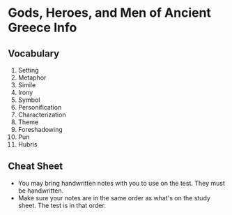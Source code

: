 # Gods, Heroes, and Men of Ancient Greece Info

## Vocabulary

1. Setting
2. Metaphor
3. Simile
4. Irony
5. Symbol
6. Personification
7. Characterization
8. Theme
9. Foreshadowing
10. Pun
11. Hubris

## Cheat Sheet

* You may bring handwritten notes with you to use on the test. They must be
  handwritten.
* Make sure your notes are in the same order as what's on the study sheet. The
  test is in that order.
